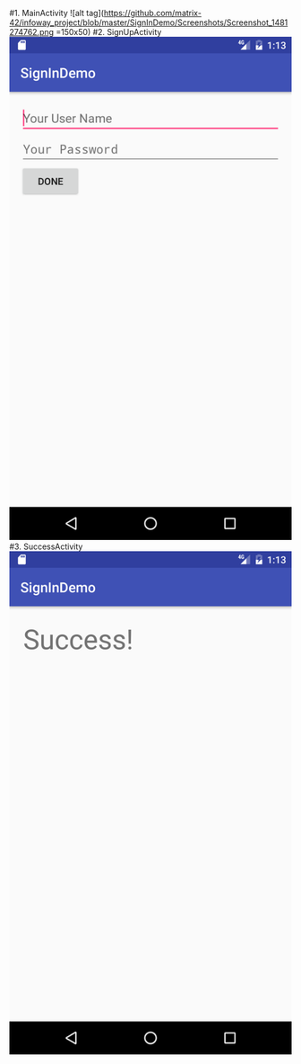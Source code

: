 #1. MainActivity
![alt tag](https://github.com/matrix-42/infoway_project/blob/master/SignInDemo/Screenshots/Screenshot_1481274762.png =150x50)
#2. SignUpActivity
![alt tag](https://github.com/matrix-42/infoway_project/blob/master/SignInDemo/Screenshots/Screenshot_1481274786.png)
#3. SuccessActivity
![alt tag](https://github.com/matrix-42/infoway_project/blob/master/SignInDemo/Screenshots/Screenshot_1481274795.png)

